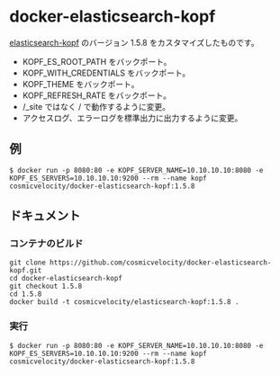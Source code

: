 # docker-elasticsearch-kopf

[elasticsearch-kopf](https://github.com/lmenezes/elasticsearch-kopf) のバージョン 1.5.8 をカスタマイズしたものです。

- KOPF_ES_ROOT_PATH をバックポート。
- KOPF_WITH_CREDENTIALS をバックポート。
- KOPF_THEME をバックポート。
- KOPF_REFRESH_RATE をバックポート。
- /_site ではなく / で動作するように変更。
- アクセスログ、エラーログを標準出力に出力するように変更。

## 例

    $ docker run -p 8080:80 -e KOPF_SERVER_NAME=10.10.10.10:8080 -e KOPF_ES_SERVERS=10.10.10.10:9200 --rm --name kopf cosmicvelocity/docker-elasticsearch-kopf:1.5.8

## ドキュメント

### コンテナのビルド

    git clone https://github.com/cosmicvelocity/docker-elasticsearch-kopf.git
    cd docker-elasticsearch-kopf
    git checkout 1.5.8
    cd 1.5.8
    docker build -t cosmicvelocity/elasticsearch-kopf:1.5.8 .

### 実行

    $ docker run -p 8080:80 -e KOPF_SERVER_NAME=10.10.10.10:8080 -e KOPF_ES_SERVERS=10.10.10.10:9200 --rm --name kopf cosmicvelocity/docker-elasticsearch-kopf:1.5.8
